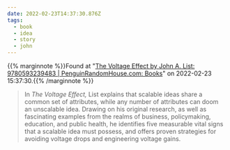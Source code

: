 ```yaml
---
date: 2022-02-23T14:37:30.876Z
tags:
  - book
  - idea
  - story
  - john
---
```

{{% marginnote %}}Found at "[The Voltage Effect by John A. List: 9780593239483 | PenguinRandomHouse.com: Books](https://www.penguinrandomhouse.com/books/672117/the-voltage-effect-by-john-a-list/)" on 2022-02-23 15:37:30.{{% /marginnote %}}

> In _The Voltage Effect,_ List explains that scalable ideas share a common set of attributes, while any number of attributes can doom an unscalable idea. Drawing on his original research, as well as fascinating examples from the realms of business, policymaking, education, and public health, he identifies five measurable vital signs that a scalable idea must possess, and offers proven strategies for avoiding voltage drops and engineering voltage gains.

